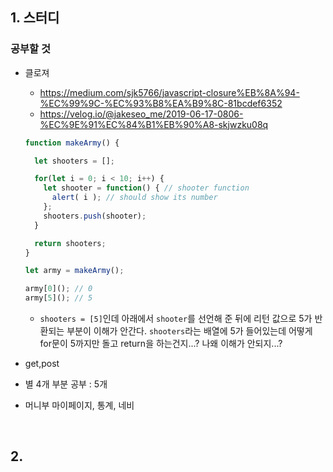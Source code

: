 ## 1. 스터디
### 공부할 것
- 클로져
  - https://medium.com/sjk5766/javascript-closure%EB%8A%94-%EC%99%9C-%EC%93%B8%EA%B9%8C-81bcdef6352
  - https://velog.io/@jakeseo_me/2019-06-17-0806-%EC%9E%91%EC%84%B1%EB%90%A8-skjwzku08q
  ```javascript
  function makeArmy() {

    let shooters = [];

    for(let i = 0; i < 10; i++) {
      let shooter = function() { // shooter function
        alert( i ); // should show its number
      };
      shooters.push(shooter);
    }

    return shooters;
  }

  let army = makeArmy();

  army[0](); // 0
  army[5](); // 5
  ```
  - `shooters = [5]`인데 아래에서 `shooter`를 선언해 준 뒤에 리턴 값으로 5가 반환되는 부분이 이해가 안간다. `shooters`라는 배열에 5가 들어있는데 어떻게 for문이 5까지만 돌고 return을 하는건지...? 나왜 이해가 안되지...?
  
- get,post

- 별 4개 부분 공부 : 5개

- 머니부 마이페이지, 통계, 네비

<br/>

## 2. 


